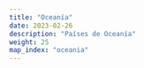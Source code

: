 ```yaml
---
title: "Oceanía"
date: 2023-02-26
description: "Países de Oceanía"
weight: 25
map_index: "oceania"
---
```


